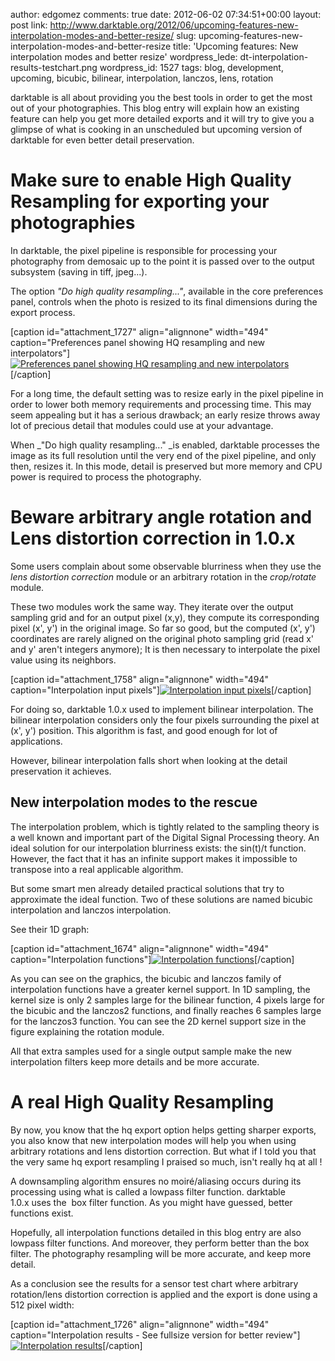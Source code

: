 author: edgomez
comments: true
date: 2012-06-02 07:34:51+00:00
layout: post
link: http://www.darktable.org/2012/06/upcoming-features-new-interpolation-modes-and-better-resize/
slug: upcoming-features-new-interpolation-modes-and-better-resize
title: 'Upcoming features: New interpolation modes and better resize'
wordpress_lede: dt-interpolation-results-testchart.png
wordpress_id: 1527
tags: blog, development, upcoming, bicubic, bilinear, interpolation, lanczos, lens, rotation

darktable is all about providing you the best tools in order to get the most out of your photographies. This blog entry will explain how an existing feature can help you get more detailed exports and it will try to give you a glimpse of what is cooking in an unscheduled but upcoming version of darktable for even better detail preservation.


# Make sure to enable High Quality Resampling for exporting your photographies


In darktable, the pixel pipeline is responsible for processing your photography from demosaic up to the point it is passed over to the output subsystem (saving in tiff, jpeg...).

The option _"Do high quality resampling..."_, available in the core preferences panel, controls when the photo is resized to its final dimensions during the export process.

[caption id="attachment_1727" align="alignnone" width="494" caption="Preferences panel showing HQ resampling and new interpolators"][![Preferences panel showing HQ resampling and new interpolators](http://www.darktable.org/wp-content/uploads/2012/05/dt-uipref-commented-494x344.png)](http://www.darktable.org/2012/06/upcoming-features-new-interpolation-modes-and-better-resize/dt-uipref-commented/)[/caption]

For a long time, the default setting was to resize early in the pixel pipeline in order to lower both memory requirements and processing time. This may seem appealing but it has a serious drawback; an early resize throws away lot of precious detail that modules could use at your advantage.

When _"Do high quality resampling..." _is enabled, darktable processes the image as its full resolution until the very end of the pixel pipeline, and only then, resizes it. In this mode, detail is preserved but more memory and CPU power is required to process the photography.


# Beware arbitrary angle rotation and Lens distortion correction in 1.0.x


Some users complain about some observable blurriness when they use the _lens distortion correction_ module or an arbitrary rotation in the _crop/rotate_ module.

These two modules work the same way. They iterate over the output sampling grid and for an output pixel (x,y), they compute its corresponding pixel (x', y') in the original image. So far so good, but the computed (x', y') coordinates are rarely aligned on the original photo sampling grid (read x' and y' aren't integers anymore); It is then necessary to interpolate the pixel value using its neighbors.

[caption id="attachment_1758" align="alignnone" width="494" caption="Interpolation input pixels"][![Interpolation input pixels](http://www.darktable.org/wp-content/uploads/2012/06/dt-rotation-grid-494x217.png)](http://www.darktable.org/2012/06/upcoming-features-new-interpolation-modes-and-better-resize/dt-rotation-grid/)[/caption]

For doing so, darktable 1.0.x used to implement bilinear interpolation. The bilinear interpolation considers only the four pixels surrounding the pixel at (x', y') position. This algorithm is fast, and good enough for lot of applications.

However, bilinear interpolation falls short when looking at the detail preservation it achieves.


## New interpolation modes to the rescue


The interpolation problem, which is tightly related to the sampling theory is a well known and important part of the Digital Signal Processing theory. An ideal solution for our interpolation blurriness exists: the sin(t)/t function. However, the fact that it has an infinite support makes it impossible to transpose into a real applicable algorithm.

But some smart men already detailed practical solutions that try to approximate the ideal function. Two of these solutions are named bicubic interpolation and lanczos interpolation.

See their 1D graph:

[caption id="attachment_1674" align="alignnone" width="494" caption="Interpolation functions"][![Interpolation functions](http://www.darktable.org/wp-content/uploads/2012/05/kernels-494x494.png)](http://www.darktable.org/2012/06/upcoming-features-new-interpolation-modes-and-better-resize/kernels/)[/caption]

As you can see on the graphics, the bicubic and lanczos family of interpolation functions have a greater kernel support. In 1D sampling, the kernel size is only 2 samples large for the bilinear function, 4 pixels large for the bicubic and the lanczos2 functions, and finally reaches 6 samples large for the lanczos3 function. You can see the 2D kernel support size in the figure explaining the rotation module.

All that extra samples used for a single output sample make the new interpolation filters keep more details and be more accurate.


# A real High Quality Resampling


By now, you know that the hq export option helps getting sharper exports, you also know that new interpolation modes will help you when using arbitrary rotations and lens distortion correction. But what if I told you that the very same hq export resampling I praised so much, isn't really hq at all !

A downsampling algorithm ensures no moiré/aliasing occurs during its processing using what is called a lowpass filter function. darktable 1.0.x uses the  box filter function. As you might have guessed, better functions exist.

Hopefully, all interpolation functions detailed in this blog entry are also lowpass filter functions. And moreover, they perform better than the box filter. The photography resampling will be more accurate, and keep more detail.

As a conclusion see the results for a sensor test chart where arbitrary rotation/lens distortion correction is applied and the export is done using a 512 pixel width:

[caption id="attachment_1726" align="alignnone" width="494" caption="Interpolation results - See fullsize version for better review"][![Interpolation results](http://www.darktable.org/wp-content/uploads/2012/05/dt-interpolation-results-testchart-494x327.png)](http://www.darktable.org/2012/06/upcoming-features-new-interpolation-modes-and-better-resize/dt-interpolation-results-testchart/)[/caption]
